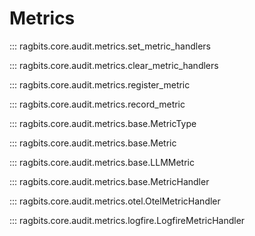 # Metrics

::: ragbits.core.audit.metrics.set_metric_handlers

::: ragbits.core.audit.metrics.clear_metric_handlers

::: ragbits.core.audit.metrics.register_metric

::: ragbits.core.audit.metrics.record_metric

::: ragbits.core.audit.metrics.base.MetricType

::: ragbits.core.audit.metrics.base.Metric

::: ragbits.core.audit.metrics.base.LLMMetric

::: ragbits.core.audit.metrics.base.MetricHandler

::: ragbits.core.audit.metrics.otel.OtelMetricHandler

::: ragbits.core.audit.metrics.logfire.LogfireMetricHandler
